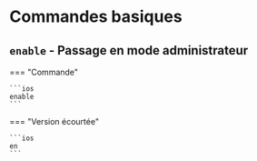 # Commandes basiques

## ``enable`` - Passage en mode administrateur

=== "Commande"

    ```ios
    enable
    ```
  
=== "Version écourtée"

    ```ios
    en
    ```
